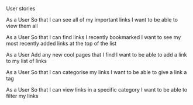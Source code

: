 User stories

As a User
So that I can see all of my important links
I want to be able to view them all

As a User
So that I can find links I recently bookmarked
I want to see my most recently added links at the top of the list

As a User
Add any new cool pages that I find
I want to be able to add a link to my list of links

As a User
So that I can categorise my links
I want to be able to give a link a tag

As a User
So that I can view links in a specific category
I want to be able to filter my links
